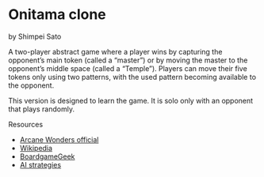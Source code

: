 # Onitama clone  
by Shimpei Sato

A two-player abstract game where a player wins by capturing the opponent’s main token (called a “master”) or by moving the master to the opponent’s middle space (called a “Temple”). Players can move their five tokens only using two patterns, with the used pattern becoming available to the opponent.

This version is designed to learn the game. It is solo only with an opponent that plays randomly.


Resources

- [Arcane Wonders official](https://www.arcanewonders.com/product/onitama/)
- [Wikipedia](https://en.wikipedia.org/wiki/Onitama)
- [BoardgameGeek](https://boardgamegeek.com/boardgame/160477/onitama)
- [AI strategies](https://github.com/arijitnoobstar/OnitamaAI)